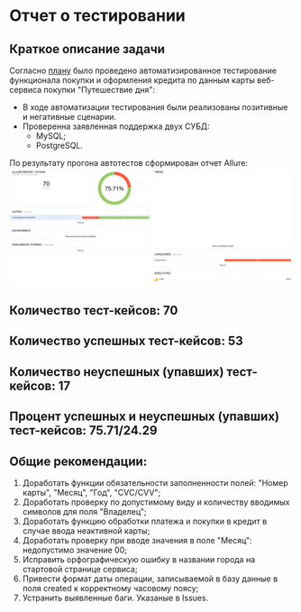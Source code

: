 # Отчет о тестировании

## Краткое описание задачи

Согласно [плану](https://github.com/Solomatin2006/Diplom/blob/main/documents/Plan.md) было проведено автоматизированное тестирование функционала покупки и оформления кредита по данным карты веб-сервиса покупки "Путешествие дня":

- В ходе автоматизации тестирования были реализованы позитивные и негативные сценарии.
- Проверенна заявленная поддержка двух СУБД:
    - MySQL;
    - PostgreSQL.


По результату прогона автотестов сформирован отчет Allure:
![img](https://github.com/Solomatin2006/Diplom/blob/main/images/Allure_report.png)


## Количество тест-кейсов: 70

## Количество успешных тест-кейсов: 53

## Количество неуспешных (упавших) тест-кейсов: 17

## Процент успешных и неуспешных (упавших) тест-кейсов: 75.71/24.29

## Общие рекомендации:

1. Доработать функции обязательности заполненности полей: "Номер карты", "Месяц", "Год", "CVС/CVV";
2. Доработать проверку по допустимому виду и количеству вводимых символов для поля "Владелец";
3. Доработать функцию обработки платежа и покупки в кредит в случае ввода неактивной карты;
4. Доработать проверку при вводе значения в поле "Месяц": недопустимо значение 00;
5. Исправить орфографическую ошибку в названии города на стартовой странице сервиса;
6. Привести формат даты операции, записываемой в базу данные в поля created к корректному часовому поясу;
7. Устранить выявленные баги. Указаные в Issues.
